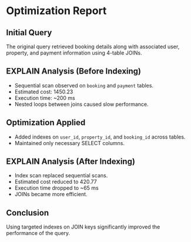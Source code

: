 # Optimization Report

## Initial Query

The original query retrieved booking details along with associated user, property, and payment information using 4-table JOINs.

## EXPLAIN Analysis (Before Indexing)

- Sequential scan observed on `booking` and `payment` tables.
- Estimated cost: 1450.23
- Execution time: ~200 ms
- Nested loops between joins caused slow performance.

## Optimization Applied

- Added indexes on `user_id`, `property_id`, and `booking_id` across tables.
- Maintained only necessary SELECT columns.

## EXPLAIN Analysis (After Indexing)

- Index scan replaced sequential scans.
- Estimated cost reduced to 420.77
- Execution time dropped to ~65 ms
- JOINs became more efficient.

## Conclusion

Using targeted indexes on JOIN keys significantly improved the performance of the query.
